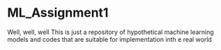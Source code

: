 # ML_Assignment1

Well, well, well
This is just a repository of hypothetical machine learning models and codes that are suitable for implementation inth e real world
